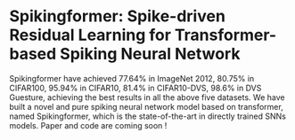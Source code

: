 # Spikingformer: Spike-driven Residual Learning for Transformer-based Spiking Neural Network
Spikingformer have achieved 77.64% in ImageNet 2012, 80.75% in CIFAR100, 95.94% in CIFAR10, 81.4% in CIFAR10-DVS, 98.6% in DVS Guesture, achieving the best results in all the above five datasets. 
We have built a novel and pure spiking neural network model based on transformer, named Spikingformer, which is the state-of-the-art in directly trained SNNs models. 
Paper and code are coming soon !
